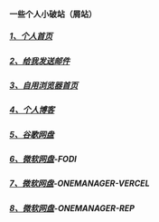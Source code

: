 #### 一些个人小破站（屑站）



##### [1、个人首页](https://894732.xyz/)

##### [2、给我发送邮件](mailto:894732999@qq.com)

##### [3、自用浏览器首页](https://so.894732.xyz/)

##### [4、个人博客](https://blog.894732.xyz/)

##### [5、谷歌网盘](https://go.txca.ml/)

##### [6、微软网盘](https://fodi.894732.xyz/)-FODI

##### [7、微软网盘](https://pan.894732.xyz/)-ONEMANAGER-VERCEL

##### [8、微软网盘](https://cooo.chaaoo.repl.co/)-ONEMANAGER-REP
